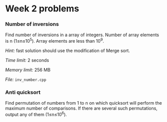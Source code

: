 # Week 2 problems

### Number of inversions

Find number of inversions in a array of integers. Number of array elements is n (1&le;n&le;10<sup>5</sup>). Array elements are less than 10<sup>9</sup>. 

*Hint:* fast solution should use the modification of Merge sort.  

*Time limit:* 2 seconds

*Memory limit:* 256 MB

*File:* `inv_number.cpp`

### Anti quicksort

Find permutation of numbers from 1 to n on which quicksort will perform the maximum number of comparisons. If there are several such permutations, output any of them (1&le;n&le;10<sup>6</sup>).


